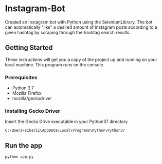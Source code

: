 # Instagram-Bot
Created an Instagram bot with Python using the SeleniumLibrary. The bot can automatically "like" a desired amount of Instagram posts according to a given hashtag by scraping through the hashtag search results.

## Getting Started

These instructions will get you a copy of the project up and running on your local machine. This program runs on the console.

### Prerequisites

- Python 3.7
- Mozilla Firefox
- mozilla/geckodriver

### Installing Gecko Driver

Insert the Gecko Drive executable in your Python37 directory

```
C:\Users\siberii\AppData\Local\Programs\Python\Python37
```

## Run the app

```
python app.py
```
